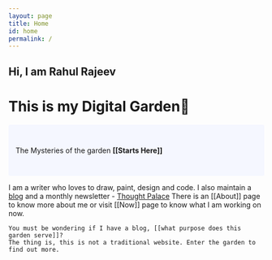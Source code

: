 ```yaml
---
layout: page
title: Home
id: home
permalink: /
---
```


## Hi, I am **Rahul Rajeev** 
# This is my **Digital Garden**🌱

<p style="padding: 3em 1em; background: #f5f7ff; border-radius: 4px;">The Mysteries of the garden <span style="font-weight: bold">[[Starts Here]]</span>
 </p>

<p>
    I am a writer who loves to draw, paint, design and code. I also maintain a <a href="https://blog.rahulrajeev.net">blog</a> and a monthly newsletter - <a href="https://blog.rahulrajeev.net/#/portal">Thought Palace</a> There is an [[About]] page to know more about me or visit [[Now]] page to know what I am working on now.

    You must be wondering if I have a blog, [[what purpose does this garden serve]]?
    The thing is, this is not a traditional website. Enter the garden to find out more.
</p>


<style>
  .wrapper {
    max-width: 46em;
  }
</style>
